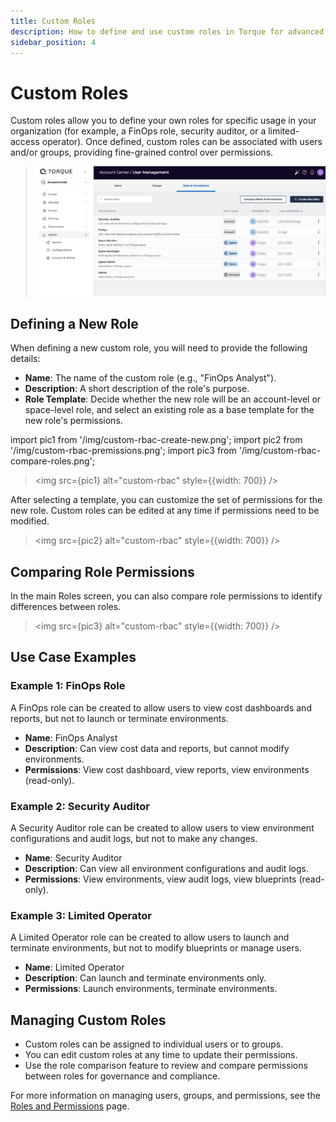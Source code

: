 ```yaml
---
title: Custom Roles
description: How to define and use custom roles in Torque for advanced governance and access control.
sidebar_position: 4
---
```


# Custom Roles

Custom roles allow you to define your own roles for specific usage in your organization (for example, a FinOps role, security auditor, or a limited-access operator). Once defined, custom roles can be associated with users and/or groups, providing fine-grained control over permissions.

> ![custom-rbac](/img/custom-rbac.png)


## Defining a New Role

When defining a new custom role, you will need to provide the following details:

- **Name**: The name of the custom role (e.g., "FinOps Analyst").
- **Description**: A short description of the role's purpose.
- **Role Template**: Decide whether the new role will be an account-level or space-level role, and select an existing role as a base template for the new role's permissions.


import pic1 from '/img/custom-rbac-create-new.png';
import pic2 from '/img/custom-rbac-premissions.png';
import pic3 from '/img/custom-rbac-compare-roles.png';

> <img src={pic1} alt="custom-rbac" style={{width: 700}} />

After selecting a template, you can customize the set of permissions for the new role. Custom roles can be edited at any time if permissions need to be modified.


> <img src={pic2} alt="custom-rbac" style={{width: 700}} />

## Comparing Role Permissions

In the main Roles screen, you can also compare role permissions to identify differences between roles.

> <img src={pic3} alt="custom-rbac" style={{width: 700}} />

## Use Case Examples

### Example 1: FinOps Role
A FinOps role can be created to allow users to view cost dashboards and reports, but not to launch or terminate environments.

- **Name**: FinOps Analyst
- **Description**: Can view cost data and reports, but cannot modify environments.
- **Permissions**: View cost dashboard, view reports, view environments (read-only).

### Example 2: Security Auditor
A Security Auditor role can be created to allow users to view environment configurations and audit logs, but not to make any changes.

- **Name**: Security Auditor
- **Description**: Can view all environment configurations and audit logs.
- **Permissions**: View environments, view audit logs, view blueprints (read-only).

### Example 3: Limited Operator
A Limited Operator role can be created to allow users to launch and terminate environments, but not to modify blueprints or manage users.

- **Name**: Limited Operator
- **Description**: Can launch and terminate environments only.
- **Permissions**: Launch environments, terminate environments.

## Managing Custom Roles

- Custom roles can be assigned to individual users or to groups.
- You can edit custom roles at any time to update their permissions.
- Use the role comparison feature to review and compare permissions between roles for governance and compliance.

For more information on managing users, groups, and permissions, see the [Roles and Permissions](./roles-and-permissions.md) page.
